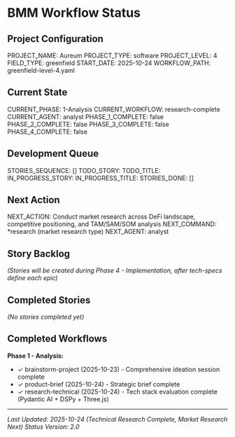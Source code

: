 # BMM Workflow Status

## Project Configuration

PROJECT_NAME: Aureum
PROJECT_TYPE: software
PROJECT_LEVEL: 4
FIELD_TYPE: greenfield
START_DATE: 2025-10-24
WORKFLOW_PATH: greenfield-level-4.yaml

## Current State

CURRENT_PHASE: 1-Analysis
CURRENT_WORKFLOW: research-complete
CURRENT_AGENT: analyst
PHASE_1_COMPLETE: false
PHASE_2_COMPLETE: false
PHASE_3_COMPLETE: false
PHASE_4_COMPLETE: false

## Development Queue

STORIES_SEQUENCE: []
TODO_STORY:
TODO_TITLE:
IN_PROGRESS_STORY:
IN_PROGRESS_TITLE:
STORIES_DONE: []

## Next Action

NEXT_ACTION: Conduct market research across DeFi landscape, competitive positioning, and TAM/SAM/SOM analysis
NEXT_COMMAND: *research (market research type)
NEXT_AGENT: analyst

## Story Backlog

_(Stories will be created during Phase 4 - Implementation, after tech-specs define each epic)_

## Completed Stories

_(No stories completed yet)_

## Completed Workflows

**Phase 1 - Analysis:**
- ✓ brainstorm-project (2025-10-23) - Comprehensive ideation session complete
- ✓ product-brief (2025-10-24) - Strategic brief complete
- ✓ research-technical (2025-10-24) - Tech stack evaluation complete (Pydantic AI + DSPy + Three.js)

---

_Last Updated: 2025-10-24 (Technical Research Complete, Market Research Next)_
_Status Version: 2.0_
